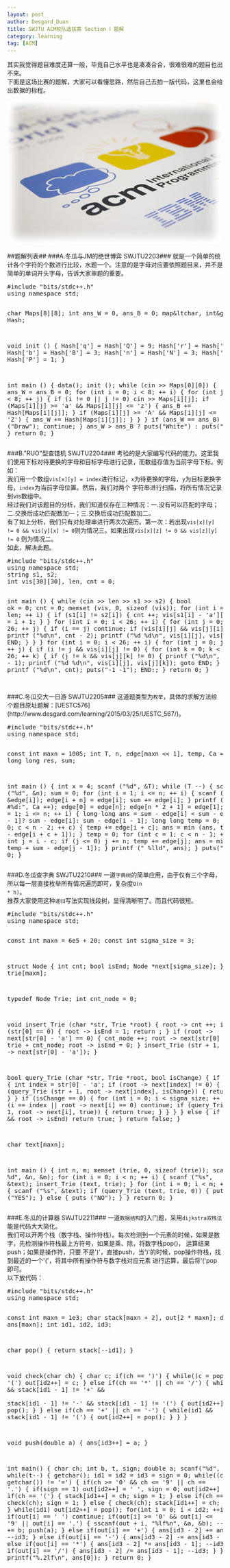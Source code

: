 ```yaml
---
layout: post
author: Desgard_Duan
title: SWJTU ACM校队选拔赛 Section Ⅰ 题解
category: learning
tag: [ACM]
---
```

其实我觉得题目难度还算一般，毕竟自己水平也是凑凑合合，很难很难的题目也出不来。<br />
下面是这场比赛的题解，大家可以看懂思路，然后自己去拍一版代码，这里也会给出数据的标程。<br />
<br />
 ![img](/public/ach_img/2015-3-28-1.jpg "ACM")
<!-- more -->
##题解列表##
###A.冬瓜与JM的绝世博弈 SWJTU2203###
就是一个简单的统计各个字符的个数进行比较，水题一个。注意的是字母对应要依照题目来，并不是简单的单词开头字母，告诉大家审题的重要。
<div>
<pre class="brush: cpp">
#include "bits/stdc++.h"
using namespace std;

char Maps[8][8];
int ans_W = 0, ans_B = 0;
map&ltchar, int&gt Hash;

void init () {
    Hash['q'] = Hash['Q'] = 9;
    Hash['r'] = Hash['R'] = 5;
    Hash['b'] = Hash['B'] = 3;
    Hash['n'] = Hash['N'] = 3;
    Hash['p'] = Hash['P'] = 1;
}

int main () {
    data();
    init ();
    while (cin >> Maps[0][0]) {
        ans_W = ans_B = 0;
        for (int i = 0; i < 8; ++ i) {
            for (int j = 0; j < 8; ++ j) {
                if (i != 0 || j != 0) cin >> Maps[i][j];
                if (Maps[i][j] >= 'a' && Maps[i][j] <= 'z') {
                    ans_B += Hash[Maps[i][j]];
                }
                if (Maps[i][j] >= 'A' && Maps[i][j] <= 'Z') {
                    ans_W += Hash[Maps[i][j]];
                }
            }
        }
        if (ans_W == ans_B) {
            puts ("Draw");
            continue;
        }
        ans_W > ans_B ? puts("White") : puts("Black");
    }
    return 0;
}
</pre>
</div>
###B."RUO"型查错机 SWJTU2204###
考验的是大家编写代码的能力。这里我们使用下标对待更换的字母和目标字母进行记录，而数组存值为当前字母下标。例如：<br />
我们用一个数组<code>vis[x][y] = index</code>进行标记，<code>x</code>为待更换的字母，<code>y</code>为目标更换字母，<code>index</code>为当前字母位置。然后，我们对两个
字符串进行扫描，将所有情况记录到vis数组中。<br />
经过我们对该题目的分析，我们知道仅存在三种情况：一.没有可以匹配的字母；二.交换后成功匹配数加一；三.交换后成功匹配数加二。<br />
有了如上分析，我们只有对处理串进行两次次遍历。第一次：若出现<code>vis[x][y] != 0 && vis[y][x] != 0</code>则为情况三。如果出现<code>vis[x][z] != 0 && vis[z][y] != 0</code>
则为情况二。<br />
如此，解决此题。
<div>
<pre class="brush: cpp">
#include "bits/stdc++.h"
using namespace std;
string s1, s2;
int vis[30][30], len, cnt = 0;

int main () {
    while (cin >> len >> s1 >> s2) {
        bool ok = 0;
        cnt = 0;
        memset (vis, 0, sizeof (vis));
        for (int i = 0; i < len; ++ i) {
            if (s1[i] != s2[i]) {
                cnt ++;
                vis[s1[i] - 'a'][s2[i] - 'a'] = i + 1;
            }
        }
        for (int i = 0; i < 26; ++ i) {
            for (int j = 0; j < 26; ++ j) {
                if (i == j) continue;
                if (vis[i][j] && vis[j][i]) {
                    printf ("%d\n", cnt - 2);
                    printf ("%d %d\n", vis[i][j], vis[j][i]);
                    goto END;
                }
            }
        }
        for (int i = 0; i < 26; ++ i) {
            for (int j = 0; j < 26; ++ j) {
                if (i != j && vis[i][j] != 0) {
                    for (int k = 0; k < 26; ++ k) {
                        if (j != k && vis[j][k] != 0) {
                            printf ("%d\n", cnt - 1);
                            printf ("%d %d\n", vis[i][j], vis[j][k]);
                            goto END;
                        }
                    }
                }
            }
        }
        printf ("%d\n", cnt);
        puts("-1 -1");
        END:;
    }
    return 0;
}

</pre>
</div>
###C.冬瓜交大一日游 SWJTU2205###
这道题类型为<code>枚举</code>，具体的求解方法给个题目原址题解：[UESTC576](http://www.desgard.com/learning/2015/03/25/UESTC_567/)。
<div>
<pre class="brush: cpp">
#include "bits/stdc++.h"
using namespace std;

const int maxn = 1005;
int T, n, edge[maxn << 1], temp, Ca = 1;
long long res, sum;

int main () {
    int x = 4;
    scanf ("%d", &T);
    while (T --) {
        scanf ("%d", &n);
        sum = 0;
        for (int i = 1; i <= n; ++ i) {
            scanf ("%d", &edge[i]);
            edge[i + n] = edge[i];
            sum += edge[i];
        }
        printf ("Case #%d:", Ca ++);
        edge[0] = edge[n];
        edge[n * 2 + 1] = edge[1];
        for (int i = 1; i <= n; ++ i) {
            long long ans = sum - edge[i] < sum - edge[i - 1]?
                      sum - edge[i]: sum - edge[i - 1];
            long long temp = 0;
            for (int c = 0; c < n - 2; ++ c) {
                temp += edge[i + c];
                ans = min (ans, temp + sum - edge[i + c + 1]);
            }
            temp = 0;
            for (int c = 1; c < n - 1; ++ c) {
                int j = i - c;
                if (j <= 0) j += n;
                temp += edge[j];
                ans = min (ans, temp + sum - edge[j - 1]);
            }
            printf (" %lld", ans);
        }
        puts("");
    }
    return 0;
}
</pre>
</div>

###D.冬瓜查字典 SWJTU2210###
一道<code>字典树</code>的简单应用，由于仅有三个字母，所以每一层直接枚举所有情况遍历即可，复杂度<code>O(n * h)</code>。<br />
推荐大家使用这种<code>递归</code>写法实现线段树，显得清晰明了。而且代码很短。
<div>
<pre class="brush: cpp">
#include "bits/stdc++.h"
using namespace std;

const int maxn = 6e5 + 20;
const int sigma_size = 3;

struct Node {
    int cnt;
    bool isEnd;
    Node *next[sigma_size];
} trie[maxn];

typedef Node Trie;
int cnt_node = 0;

void insert_Trie (char *str, Trie *root) {
    root -> cnt ++;
    if (str[0] == 0) {
        root -> isEnd = 1;
        return ;
    }
    if (root -> next[str[0] - 'a'] == 0) {
        cnt_node ++;
        root -> next[str[0] - 'a'] = trie + cnt_node;
        root -> isEnd = 0;
    }
    insert_Trie (str + 1, root -> next[str[0] - 'a']);
}

bool query_Trie (char *str, Trie *root, bool isChange) {
    if (str[0]) {
        int index = str[0] - 'a';
        if (root -> next[index] != 0) {
            if (query_Trie (str + 1, root -> next[index], isChange)) {
                return true;
            }
        }
        if (isChange == 0) {
            for (int i = 0; i < sigma_size; ++ i) {
                if (i == index || root -> next[i] == 0) continue;
                if (query_Trie (str + 1, root -> next[i], true)) {
                    return true;
                }
            }
        }
    } else {
        if (isChange && root -> isEnd) return true;
    }
    return false;
}


char text[maxn];

int main () {
    int n, m;
    memset (trie, 0, sizeof (trie));
    scanf ("%d %d", &n, &m);
    for (int i = 0; i < n; ++ i) {
        scanf ("%s", &text);
        insert_Trie (text, trie);
    }
    for (int i = 0; i < m; ++ i) {
        scanf ("%s", &text);
        if (query_Trie (text, trie, 0)) {
            puts ("YES");
        } else {
            puts ("NO");
        }
    }
    return 0;
}
</pre>
</div>

###E.冬瓜的计算器 SWJTU2211###
一道<code>数据结构</code>的入门题，采用<code>dijkstra双栈法</code>能是代码大大简化。<br />
我们可以开两个栈（数字栈、操作符栈）。每次检测到一个元素的时候，如果是数字，先检测操作符栈最上方符号，如果是乘、除，将数字栈pop()，
运算结果push；如果是操作符，只要 不是')'，直接push，当')'的时候，pop操作符栈，找到最近的一个'('，将其中所有操作符与数字栈对应元素
进行运算，最后将'('pop即可。<br />
以下放代码：
<div>
<pre class="brush: cpp">
#include "bits/stdc++.h"
using namespace std;
 
const int maxn = 1e3;
char stack[maxn + 2], out[2 * maxn];
double ans[maxn];
int id1, id2, id3;
 
char pop() {
    return stack[--id1];
}
 
void check(char ch) {
    char c;
    if(ch == ')') {
        while((c = pop()) != '(') out[id2++] = c;
    } else if(ch == '*' || ch == '/') {
        while(id1 && stack[id1 - 1] != '+' &&  
            stack[id1 - 1] != '-' &&  stack[id1 - 1] != '(') {
            out[id2++] = pop();
        }
    } else if(ch == '+' || ch == '-') {
        while(id1 && stack[id1 - 1] != '(') {
            out[id2++] = pop();
        }
    }
}
 
void push(double a) {
    ans[id3++] = a;
}
 
int main() {
    char ch;
    int b, t, sign;
    double a;
    scanf("%d", &t);
    while(t--) {
        getchar();
        id1 = id2 = id3 = sign = 0;
        while((ch = getchar()) != '=') {
            if(ch >= '0' && ch <= '9' || ch == '.') {
                if(sign == 1) out[id2++] = ' ', sign = 0;
                out[id2++] = ch;
            } else if(ch == '(') {
                stack[id1++] = ch;
                sign = 1;
            } else if(ch == ')') {
                check(ch);
                sign = 1;
            } else {
                check(ch);
                stack[id1++] = ch;
                sign = 1;
            }
        }
        while(id1) out[id2++] = pop();
        for(int i = 0; i < id2; ++i) {
            if(out[i] == ' ') continue;
            if(out[i] >= '0' && out[i] <= '9' || out[i] == '.') {
                sscanf(out + i, "%lf%n", &a, &b);
                --i;
                i += b;
                push(a);
            } else if(out[i] == '+') {
                ans[id3 - 2] += ans[id3 - 1];
                --id3;
            } else if(out[i] == '-') {
                ans[id3 - 2] -= ans[id3 - 1];
                --id3;
            } else if(out[i] == '*') {
                ans[id3 - 2] *= ans[id3 - 1];
                --id3;
            } else if(out[i] == '/') {
                ans[id3 - 2] /= ans[id3 - 1];
                --id3;
            }
        }
        printf("%.2lf\n", ans[0]);
    }
    return 0;
}
</pre>
</div>
